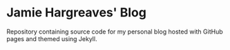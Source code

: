 # Jamie Hargreaves' Blog

Repository containing source code for my personal blog hosted with GitHub pages and themed using Jekyll.

